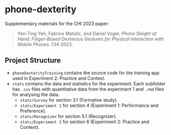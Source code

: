 # phone-dexterity

Supplementary materials for the CHI 2023 paper:

> Yen-Ting Yeh, Fabrice Matulic, and Daniel Vogel. *Phone Sleight of Hand: Finger-Based Dexterous Gestures for Physical Interaction with Mobile Phones.* CHI 2023.

## Project Structure

-   `phoneDexterityTraining` contains the source code for the training app used in Experiment 2: Practice and Context.
-   `stats` contains the data and statistics for the experiment. Each subfolder has `.csv` files with quantitative data from the experiment 1 and `.rmd` files for analysing the data.
    -   `stats/Survey` for section 3.1 (Formative study).
    -   `stats/Experiment 1` for section 4 (Experiment 1: Performance and Preference).
    -   `stats/Recognizer` for section 5.1 (Recognizer).
    -   `stats/Experiment 2` for section 6 (Experiment 2: Practice and Context).
    